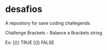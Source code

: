 # desafios

A repository for save coding challegends

Challenge Brackets - Balance a Brackets string

Ex:
 [()} TRUE
 [(]) FALSE
